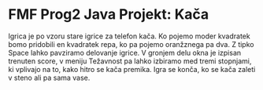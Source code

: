 # FMF Prog2 Java Projekt: Kača

Igrica je po vzoru stare igrice za telefon kača. Ko pojemo moder kvadratek bomo pridobili en kvadratek repa, ko pa pojemo oranžznega pa dva. 
Z tipko Space lahko pavziramo delovanje igrice. V gronjem delu okna je izpisan trenuten score, v meniju Težavnost pa lahko izbiramo med tremi stopnjami, 
ki vplivajo na to, kako hitro se kača premika. Igra se konča, ko se kača zaleti v steno ali pa sama vase.
